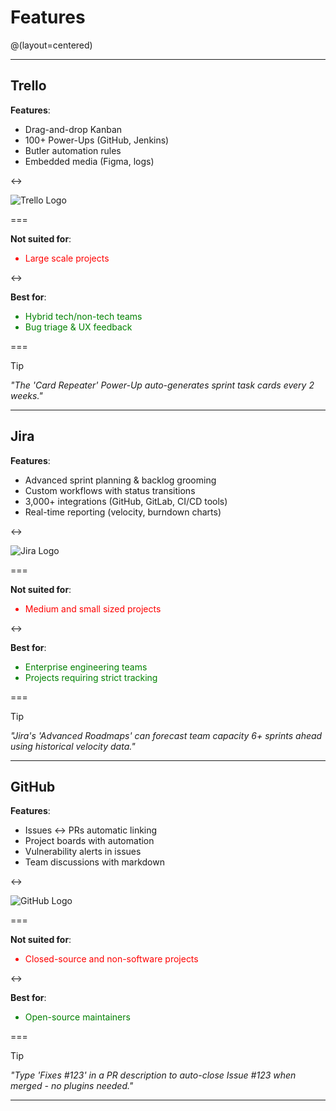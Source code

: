 # Features
@(layout=centered)

---

## Trello

**Features**:

- Drag-and-drop Kanban
- 100+ Power-Ups (GitHub, Jenkins)
- Butler automation rules
- Embedded media (Figma, logs)

<->

![Trello Logo](logos/trello.png)

===

**Not suited for**:

<ul>
<font color='red'>
<li>Large scale projects</li>
</font>
</ul>

<->

**Best for**:

<ul>
<font color='green'>
<li>Hybrid tech/non-tech teams</li>
<li>Bug triage & UX feedback</li>
</font>
</ul>

===

> [!TIP]
> *"The 'Card Repeater' Power-Up auto-generates sprint task cards every 2 weeks."*

---

## Jira

**Features**:

- Advanced sprint planning & backlog grooming
- Custom workflows with status transitions
- 3,000+ integrations (GitHub, GitLab, CI/CD tools)
- Real-time reporting (velocity, burndown charts)

<->

![Jira Logo](logos/jira.png)

===

**Not suited for**:

<ul>
<font color='red'>
<li>Medium and small sized projects</li>
</font>
</ul>

<->

**Best for**:

<ul>
<font color='green'>
<li>Enterprise engineering teams</li>
<li>Projects requiring strict tracking</li>
</font>
</ul>

===

> [!TIP]
> *"Jira's 'Advanced Roadmaps' can forecast team capacity 6+ sprints ahead using historical velocity data."*

---

## GitHub

**Features**:

- Issues ↔ PRs automatic linking
- Project boards with automation
- Vulnerability alerts in issues
- Team discussions with markdown

<->

![GitHub Logo](logos/github.png)

===

**Not suited for**:

<ul>
<font color='red'>
<li>Closed-source and non-software projects</li>
</font>
</ul>

<->

**Best for**:

<ul>
<font color='green'>
<li>Open-source maintainers</li>
</font>
</ul>

===

> [!TIP]
> *"Type 'Fixes #123' in a PR description to auto-close Issue #123 when merged - no plugins needed."*

---

